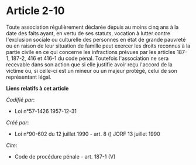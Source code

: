 # Article 2-10

Toute association régulièrement déclarée depuis au moins cinq ans à la date des faits ayant, en vertu de ses statuts,
vocation à lutter contre l'exclusion sociale ou culturelle des personnes en état de grande pauvreté ou en raison de leur
situation de famille peut exercer les droits reconnus à la partie civile en ce qui concerne les infractions prévues par les
articles 187-1, 187-2, 416 et 416-1 du code pénal. Toutefois l'association ne sera recevable dans son action que si elle
justifie avoir reçu l'accord de la victime ou, si celle-ci est un mineur ou un majeur protégé, celui de son représentant
légal.

**Liens relatifs à cet article**

_Codifié par_:

  - Loi n°57-1426 1957-12-31

_Créé par_:

  - Loi n°90-602 du 12 juillet 1990 - art. 8 () JORF 13 juillet 1990

_Cite_:

  - Code de procédure pénale - art. 187-1 (V)
